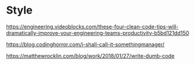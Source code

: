 # Style

https://engineering.videoblocks.com/these-four-clean-code-tips-will-dramatically-improve-your-engineering-teams-productivity-b5bd121dd150

https://blog.codinghorror.com/i-shall-call-it-somethingmanager/

https://matthewrocklin.com/blog/work/2018/01/27/write-dumb-code